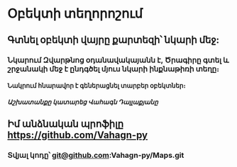 # Օբեկտի տեղորոշում

## Գտնել օբեկտի վայրը քարտեզի՝ նկարի մեջ:

### Նկարում Զվարթնոց օդանավակայանն է, Ծրագիրը գտել և շրջանակի մեջ է ընդգծել մյուս նկարի ինքնաթիռի տեղը։


#### Նակրում հնարավոր է գեներացնել տարբեր օբեկտներ։


##### Աշխատանքը կատարեց Վահագն Դալլաքյանը
## Իմ անձնական պրոֆիլը https://github.com/Vahagn-py


### Տվյալ կոդը՝ git@github.com:Vahagn-py/Maps.git